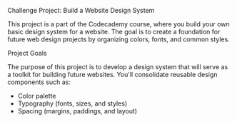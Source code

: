 Challenge Project: Build a Website Design System

This project is a part of the Codecademy course, where you build your own basic design system for a website. The goal is to create a foundation for future web design projects by organizing colors, fonts, and common styles.

Project Goals

The purpose of this project is to develop a design system that will serve as a toolkit for building future websites. You'll consolidate reusable design components such as:

* Color palette
* Typography (fonts, sizes, and styles)
* Spacing (margins, paddings, and layout)
